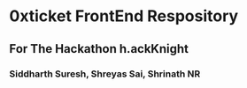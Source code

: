 # 0xticket FrontEnd Respository

## For The Hackathon h.ackKnight

### Siddharth Suresh, Shreyas Sai, Shrinath NR
